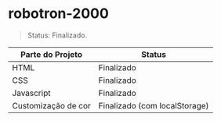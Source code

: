 # robotron-2000

>Status: Finalizado.

| Parte do Projeto | Status |
| ---------------- | ------ |
| HTML  | Finalizado |
| CSS   | Finalizado |
| Javascript  | Finalizado |
| Customização de cor | Finalizado (com localStorage) |